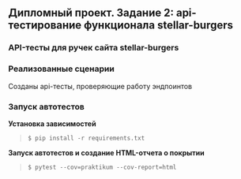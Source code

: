 ## Дипломный проект. Задание 2: api-тестирование функционала stellar-burgers

### API-тесты для ручек сайта stellar-burgers

### Реализованные сценарии

Созданы api-тесты, проверяющие работу эндпоинтов

### Запуск автотестов

**Установка зависимостей**

> `$ pip install -r requirements.txt`

**Запуск автотестов и создание HTML-отчета о покрытии**

>  `$ pytest --cov=praktikum --cov-report=html`
